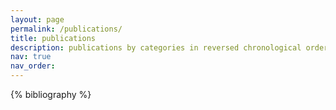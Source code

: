 ```yaml
---
layout: page
permalink: /publications/
title: publications
description: publications by categories in reversed chronological order. generated by jekyll-scholar.
nav: true
nav_order: 
---
```


<!-- _pages/publications.md -->
<div class="publications">

{% bibliography %}

</div>
